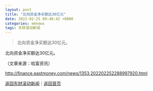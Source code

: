 ```yaml
---
layout: post
title: "北向资金净买额达30亿元"
date: 2022-02-25 09:48:42 +0800
categories: emnews
tags: 东财滚动新闻
---
```

> 北向资金净买额达30亿元。

<p>北向资金净买额达30亿元。</p><p class="em_media">（文章来源：哈富资讯）</p>

<http://finance.eastmoney.com/news/1353,202202252288997920.html>

[返回东财滚动新闻](//finews.withounder.com/emnews/)｜[返回首页](//finews.withounder.com/)